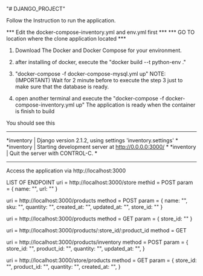 "# DJANGO_PROJECT" 


Follow the Instruction to run the application.



*** Edit the docker-compose-inventory.yml and env.yml first ***
*** GO TO location where the clone application located ***


1. Download The Docker and Docker Compose for your environment.
2. after installing of docker, execute the "docker build --t python-env ."
3. "docker-compose -f docker-compose-mysql.yml up"
NOTE:
(IMPORTANT) Wait for 2 minute before to execute the step 3 just to make sure that the database is ready.

4. open another terminal and execute the "docker-compose -f docker-compose-inventory.yml up"
The application is ready when the container is finish to build 

You should see this 
************************************************************************
*inventory | Django version 2.1.2, using settings 'inventory.settings'  *
*inventory | Starting development server at http://0.0.0.0:3000/        *
*inventory | Quit the server with CONTROL-C.                            *
************************************************************************

Access the application via http://localhost:3000


LIST OF ENDPOINT
uri = http://localhost:3000/store
methid = POST
param = {
    name: "",
    url: ""
}


uri = http://localhost:3000/products
method = POST
param = {
    name: "",
    sku: "",
    quantity: "",
    created_at: "",
    updated_at: "",
    store_id: ""
}

uri = http://localhost:3000/products
method = GET
param = {
    store_id: ""
}


uri = http://localhost:3000/products/:store_id/:product_id 
method = GET

uri = http://localhost:3000/products/inventory
method = POST
param = {
    store_id: "",
    product_id: "",
    quantity: "",
    updated_at: "",
}

uri = http://localhost:3000/store/products
method = GET
param = {
    store_id: "",
    product_id: "",
    quantity: "",
    created_at: "",
}
